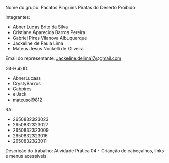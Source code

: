 Nome do grupo: Pacatos Pinguins Piratas do Deserto Proibido <br>

Integrantes: 
- Abner Lucas Brito da Silva
- Cristiane Aparecida Barros Pereira
- Gabriel Pires Vilanova Albuquerque
- Jackeline de Paula Lima
- Mateus Jesus Nockelli de Oliveira<br>

Email do representante: Jackeline.delima17@gmail.com<br>

Git-Hub ID:
- AbnerLucass
- CrystyBarros
- Gabpires
- eiJack
- mateusol9812 <br>

RA:
- 2650832323023
- 2650832323027
- 2650832323009
- 2650832323016
- 2650832323011

Descrição do trabalho: Atividade Prática 04 - Crianção de cabeçalhos, links e menus acessiveis.
